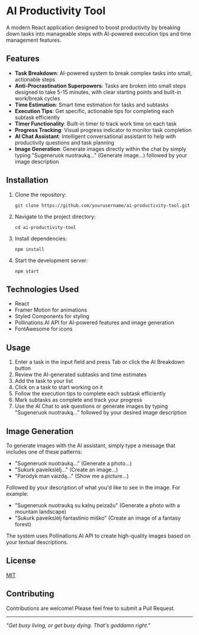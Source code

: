 # AI Productivity Tool

A modern React application designed to boost productivity by breaking down tasks into manageable steps with AI-powered execution tips and time management features.

## Features

- **Task Breakdown**: AI-powered system to break complex tasks into small, actionable steps
- **Anti-Procrastination Superpowers**: Tasks are broken into small steps designed to take 5-15 minutes, with clear starting points and built-in work/break cycles
- **Time Estimation**: Smart time estimation for tasks and subtasks
- **Execution Tips**: Get specific, actionable tips for completing each subtask efficiently
- **Timer Functionality**: Built-in timer to track work time on each task
- **Progress Tracking**: Visual progress indicator to monitor task completion
- **AI Chat Assistant**: Intelligent conversational assistant to help with productivity questions and task planning
- **Image Generation**: Generate images directly within the chat by simply typing "Sugeneruok nuotrauką..." (Generate image...) followed by your image description

## Installation

1. Clone the repository:
   ```
   git clone https://github.com/yourusername/ai-productivity-tool.git
   ```

2. Navigate to the project directory:
   ```
   cd ai-productivity-tool
   ```

3. Install dependencies:
   ```
   npm install
   ```

4. Start the development server:
   ```
   npm start
   ```

## Technologies Used

- React
- Framer Motion for animations
- Styled Components for styling
- Pollinations.AI API for AI-powered features and image generation
- FontAwesome for icons

## Usage

1. Enter a task in the input field and press Tab or click the AI Breakdown button
2. Review the AI-generated subtasks and time estimates
3. Add the task to your list
4. Click on a task to start working on it
5. Follow the execution tips to complete each subtask efficiently
6. Mark subtasks as complete and track your progress
7. Use the AI Chat to ask questions or generate images by typing "Sugeneruok nuotrauką..." followed by your desired image description

## Image Generation

To generate images with the AI assistant, simply type a message that includes one of these patterns:
- "Sugeneruok nuotrauką..." (Generate a photo...)
- "Sukurk paveikslėlį..." (Create an image...)
- "Parodyk man vaizdą..." (Show me a picture...)

Followed by your description of what you'd like to see in the image. For example:
- "Sugeneruok nuotrauką su kalnų peizažu" (Generate a photo with a mountain landscape)
- "Sukurk paveikslėlį fantastinio miško" (Create an image of a fantasy forest)

The system uses Pollinations.AI API to create high-quality images based on your textual descriptions.

## License

[MIT](https://choosealicense.com/licenses/mit/)

## Contributing

Contributions are welcome! Please feel free to submit a Pull Request.

---

*"Get busy living, or get busy dying. That's goddamn right."* 